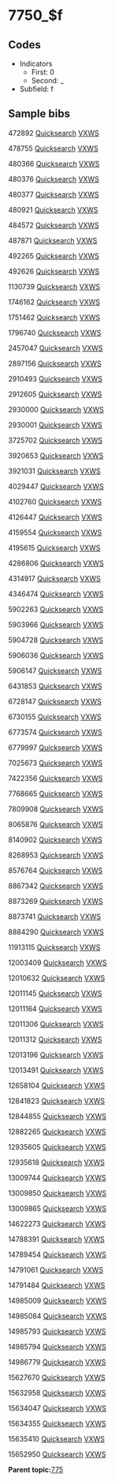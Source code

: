 # 7750\_$f

## Codes

-   Indicators
    -   First: 0
    -   Second: \_
-   Subfield: f

## Sample bibs

472892 [Quicksearch](https://search.library.yale.edu/catalog/472892) [VXWS](http://prodorbis.library.yale.edu:7014/vxws/GetHoldingsService?bibId=472892)

478755 [Quicksearch](https://search.library.yale.edu/catalog/478755) [VXWS](http://prodorbis.library.yale.edu:7014/vxws/GetHoldingsService?bibId=478755)

480366 [Quicksearch](https://search.library.yale.edu/catalog/480366) [VXWS](http://prodorbis.library.yale.edu:7014/vxws/GetHoldingsService?bibId=480366)

480376 [Quicksearch](https://search.library.yale.edu/catalog/480376) [VXWS](http://prodorbis.library.yale.edu:7014/vxws/GetHoldingsService?bibId=480376)

480377 [Quicksearch](https://search.library.yale.edu/catalog/480377) [VXWS](http://prodorbis.library.yale.edu:7014/vxws/GetHoldingsService?bibId=480377)

480921 [Quicksearch](https://search.library.yale.edu/catalog/480921) [VXWS](http://prodorbis.library.yale.edu:7014/vxws/GetHoldingsService?bibId=480921)

484572 [Quicksearch](https://search.library.yale.edu/catalog/484572) [VXWS](http://prodorbis.library.yale.edu:7014/vxws/GetHoldingsService?bibId=484572)

487871 [Quicksearch](https://search.library.yale.edu/catalog/487871) [VXWS](http://prodorbis.library.yale.edu:7014/vxws/GetHoldingsService?bibId=487871)

492265 [Quicksearch](https://search.library.yale.edu/catalog/492265) [VXWS](http://prodorbis.library.yale.edu:7014/vxws/GetHoldingsService?bibId=492265)

492626 [Quicksearch](https://search.library.yale.edu/catalog/492626) [VXWS](http://prodorbis.library.yale.edu:7014/vxws/GetHoldingsService?bibId=492626)

1130739 [Quicksearch](https://search.library.yale.edu/catalog/1130739) [VXWS](http://prodorbis.library.yale.edu:7014/vxws/GetHoldingsService?bibId=1130739)

1746162 [Quicksearch](https://search.library.yale.edu/catalog/1746162) [VXWS](http://prodorbis.library.yale.edu:7014/vxws/GetHoldingsService?bibId=1746162)

1751462 [Quicksearch](https://search.library.yale.edu/catalog/1751462) [VXWS](http://prodorbis.library.yale.edu:7014/vxws/GetHoldingsService?bibId=1751462)

1796740 [Quicksearch](https://search.library.yale.edu/catalog/1796740) [VXWS](http://prodorbis.library.yale.edu:7014/vxws/GetHoldingsService?bibId=1796740)

2457047 [Quicksearch](https://search.library.yale.edu/catalog/2457047) [VXWS](http://prodorbis.library.yale.edu:7014/vxws/GetHoldingsService?bibId=2457047)

2897156 [Quicksearch](https://search.library.yale.edu/catalog/2897156) [VXWS](http://prodorbis.library.yale.edu:7014/vxws/GetHoldingsService?bibId=2897156)

2910493 [Quicksearch](https://search.library.yale.edu/catalog/2910493) [VXWS](http://prodorbis.library.yale.edu:7014/vxws/GetHoldingsService?bibId=2910493)

2912605 [Quicksearch](https://search.library.yale.edu/catalog/2912605) [VXWS](http://prodorbis.library.yale.edu:7014/vxws/GetHoldingsService?bibId=2912605)

2930000 [Quicksearch](https://search.library.yale.edu/catalog/2930000) [VXWS](http://prodorbis.library.yale.edu:7014/vxws/GetHoldingsService?bibId=2930000)

2930001 [Quicksearch](https://search.library.yale.edu/catalog/2930001) [VXWS](http://prodorbis.library.yale.edu:7014/vxws/GetHoldingsService?bibId=2930001)

3725702 [Quicksearch](https://search.library.yale.edu/catalog/3725702) [VXWS](http://prodorbis.library.yale.edu:7014/vxws/GetHoldingsService?bibId=3725702)

3920653 [Quicksearch](https://search.library.yale.edu/catalog/3920653) [VXWS](http://prodorbis.library.yale.edu:7014/vxws/GetHoldingsService?bibId=3920653)

3921031 [Quicksearch](https://search.library.yale.edu/catalog/3921031) [VXWS](http://prodorbis.library.yale.edu:7014/vxws/GetHoldingsService?bibId=3921031)

4029447 [Quicksearch](https://search.library.yale.edu/catalog/4029447) [VXWS](http://prodorbis.library.yale.edu:7014/vxws/GetHoldingsService?bibId=4029447)

4102760 [Quicksearch](https://search.library.yale.edu/catalog/4102760) [VXWS](http://prodorbis.library.yale.edu:7014/vxws/GetHoldingsService?bibId=4102760)

4126447 [Quicksearch](https://search.library.yale.edu/catalog/4126447) [VXWS](http://prodorbis.library.yale.edu:7014/vxws/GetHoldingsService?bibId=4126447)

4159554 [Quicksearch](https://search.library.yale.edu/catalog/4159554) [VXWS](http://prodorbis.library.yale.edu:7014/vxws/GetHoldingsService?bibId=4159554)

4195615 [Quicksearch](https://search.library.yale.edu/catalog/4195615) [VXWS](http://prodorbis.library.yale.edu:7014/vxws/GetHoldingsService?bibId=4195615)

4286806 [Quicksearch](https://search.library.yale.edu/catalog/4286806) [VXWS](http://prodorbis.library.yale.edu:7014/vxws/GetHoldingsService?bibId=4286806)

4314917 [Quicksearch](https://search.library.yale.edu/catalog/4314917) [VXWS](http://prodorbis.library.yale.edu:7014/vxws/GetHoldingsService?bibId=4314917)

4346474 [Quicksearch](https://search.library.yale.edu/catalog/4346474) [VXWS](http://prodorbis.library.yale.edu:7014/vxws/GetHoldingsService?bibId=4346474)

5902263 [Quicksearch](https://search.library.yale.edu/catalog/5902263) [VXWS](http://prodorbis.library.yale.edu:7014/vxws/GetHoldingsService?bibId=5902263)

5903966 [Quicksearch](https://search.library.yale.edu/catalog/5903966) [VXWS](http://prodorbis.library.yale.edu:7014/vxws/GetHoldingsService?bibId=5903966)

5904728 [Quicksearch](https://search.library.yale.edu/catalog/5904728) [VXWS](http://prodorbis.library.yale.edu:7014/vxws/GetHoldingsService?bibId=5904728)

5906036 [Quicksearch](https://search.library.yale.edu/catalog/5906036) [VXWS](http://prodorbis.library.yale.edu:7014/vxws/GetHoldingsService?bibId=5906036)

5906147 [Quicksearch](https://search.library.yale.edu/catalog/5906147) [VXWS](http://prodorbis.library.yale.edu:7014/vxws/GetHoldingsService?bibId=5906147)

6431853 [Quicksearch](https://search.library.yale.edu/catalog/6431853) [VXWS](http://prodorbis.library.yale.edu:7014/vxws/GetHoldingsService?bibId=6431853)

6728147 [Quicksearch](https://search.library.yale.edu/catalog/6728147) [VXWS](http://prodorbis.library.yale.edu:7014/vxws/GetHoldingsService?bibId=6728147)

6730155 [Quicksearch](https://search.library.yale.edu/catalog/6730155) [VXWS](http://prodorbis.library.yale.edu:7014/vxws/GetHoldingsService?bibId=6730155)

6773574 [Quicksearch](https://search.library.yale.edu/catalog/6773574) [VXWS](http://prodorbis.library.yale.edu:7014/vxws/GetHoldingsService?bibId=6773574)

6779997 [Quicksearch](https://search.library.yale.edu/catalog/6779997) [VXWS](http://prodorbis.library.yale.edu:7014/vxws/GetHoldingsService?bibId=6779997)

7025673 [Quicksearch](https://search.library.yale.edu/catalog/7025673) [VXWS](http://prodorbis.library.yale.edu:7014/vxws/GetHoldingsService?bibId=7025673)

7422356 [Quicksearch](https://search.library.yale.edu/catalog/7422356) [VXWS](http://prodorbis.library.yale.edu:7014/vxws/GetHoldingsService?bibId=7422356)

7768665 [Quicksearch](https://search.library.yale.edu/catalog/7768665) [VXWS](http://prodorbis.library.yale.edu:7014/vxws/GetHoldingsService?bibId=7768665)

7809908 [Quicksearch](https://search.library.yale.edu/catalog/7809908) [VXWS](http://prodorbis.library.yale.edu:7014/vxws/GetHoldingsService?bibId=7809908)

8065876 [Quicksearch](https://search.library.yale.edu/catalog/8065876) [VXWS](http://prodorbis.library.yale.edu:7014/vxws/GetHoldingsService?bibId=8065876)

8140902 [Quicksearch](https://search.library.yale.edu/catalog/8140902) [VXWS](http://prodorbis.library.yale.edu:7014/vxws/GetHoldingsService?bibId=8140902)

8268953 [Quicksearch](https://search.library.yale.edu/catalog/8268953) [VXWS](http://prodorbis.library.yale.edu:7014/vxws/GetHoldingsService?bibId=8268953)

8576764 [Quicksearch](https://search.library.yale.edu/catalog/8576764) [VXWS](http://prodorbis.library.yale.edu:7014/vxws/GetHoldingsService?bibId=8576764)

8867342 [Quicksearch](https://search.library.yale.edu/catalog/8867342) [VXWS](http://prodorbis.library.yale.edu:7014/vxws/GetHoldingsService?bibId=8867342)

8873269 [Quicksearch](https://search.library.yale.edu/catalog/8873269) [VXWS](http://prodorbis.library.yale.edu:7014/vxws/GetHoldingsService?bibId=8873269)

8873741 [Quicksearch](https://search.library.yale.edu/catalog/8873741) [VXWS](http://prodorbis.library.yale.edu:7014/vxws/GetHoldingsService?bibId=8873741)

8884290 [Quicksearch](https://search.library.yale.edu/catalog/8884290) [VXWS](http://prodorbis.library.yale.edu:7014/vxws/GetHoldingsService?bibId=8884290)

11913115 [Quicksearch](https://search.library.yale.edu/catalog/11913115) [VXWS](http://prodorbis.library.yale.edu:7014/vxws/GetHoldingsService?bibId=11913115)

12003409 [Quicksearch](https://search.library.yale.edu/catalog/12003409) [VXWS](http://prodorbis.library.yale.edu:7014/vxws/GetHoldingsService?bibId=12003409)

12010632 [Quicksearch](https://search.library.yale.edu/catalog/12010632) [VXWS](http://prodorbis.library.yale.edu:7014/vxws/GetHoldingsService?bibId=12010632)

12011145 [Quicksearch](https://search.library.yale.edu/catalog/12011145) [VXWS](http://prodorbis.library.yale.edu:7014/vxws/GetHoldingsService?bibId=12011145)

12011164 [Quicksearch](https://search.library.yale.edu/catalog/12011164) [VXWS](http://prodorbis.library.yale.edu:7014/vxws/GetHoldingsService?bibId=12011164)

12011306 [Quicksearch](https://search.library.yale.edu/catalog/12011306) [VXWS](http://prodorbis.library.yale.edu:7014/vxws/GetHoldingsService?bibId=12011306)

12011312 [Quicksearch](https://search.library.yale.edu/catalog/12011312) [VXWS](http://prodorbis.library.yale.edu:7014/vxws/GetHoldingsService?bibId=12011312)

12013196 [Quicksearch](https://search.library.yale.edu/catalog/12013196) [VXWS](http://prodorbis.library.yale.edu:7014/vxws/GetHoldingsService?bibId=12013196)

12013491 [Quicksearch](https://search.library.yale.edu/catalog/12013491) [VXWS](http://prodorbis.library.yale.edu:7014/vxws/GetHoldingsService?bibId=12013491)

12658104 [Quicksearch](https://search.library.yale.edu/catalog/12658104) [VXWS](http://prodorbis.library.yale.edu:7014/vxws/GetHoldingsService?bibId=12658104)

12841823 [Quicksearch](https://search.library.yale.edu/catalog/12841823) [VXWS](http://prodorbis.library.yale.edu:7014/vxws/GetHoldingsService?bibId=12841823)

12844855 [Quicksearch](https://search.library.yale.edu/catalog/12844855) [VXWS](http://prodorbis.library.yale.edu:7014/vxws/GetHoldingsService?bibId=12844855)

12882265 [Quicksearch](https://search.library.yale.edu/catalog/12882265) [VXWS](http://prodorbis.library.yale.edu:7014/vxws/GetHoldingsService?bibId=12882265)

12935605 [Quicksearch](https://search.library.yale.edu/catalog/12935605) [VXWS](http://prodorbis.library.yale.edu:7014/vxws/GetHoldingsService?bibId=12935605)

12935618 [Quicksearch](https://search.library.yale.edu/catalog/12935618) [VXWS](http://prodorbis.library.yale.edu:7014/vxws/GetHoldingsService?bibId=12935618)

13009744 [Quicksearch](https://search.library.yale.edu/catalog/13009744) [VXWS](http://prodorbis.library.yale.edu:7014/vxws/GetHoldingsService?bibId=13009744)

13009850 [Quicksearch](https://search.library.yale.edu/catalog/13009850) [VXWS](http://prodorbis.library.yale.edu:7014/vxws/GetHoldingsService?bibId=13009850)

13009865 [Quicksearch](https://search.library.yale.edu/catalog/13009865) [VXWS](http://prodorbis.library.yale.edu:7014/vxws/GetHoldingsService?bibId=13009865)

14622273 [Quicksearch](https://search.library.yale.edu/catalog/14622273) [VXWS](http://prodorbis.library.yale.edu:7014/vxws/GetHoldingsService?bibId=14622273)

14788391 [Quicksearch](https://search.library.yale.edu/catalog/14788391) [VXWS](http://prodorbis.library.yale.edu:7014/vxws/GetHoldingsService?bibId=14788391)

14789454 [Quicksearch](https://search.library.yale.edu/catalog/14789454) [VXWS](http://prodorbis.library.yale.edu:7014/vxws/GetHoldingsService?bibId=14789454)

14791061 [Quicksearch](https://search.library.yale.edu/catalog/14791061) [VXWS](http://prodorbis.library.yale.edu:7014/vxws/GetHoldingsService?bibId=14791061)

14791484 [Quicksearch](https://search.library.yale.edu/catalog/14791484) [VXWS](http://prodorbis.library.yale.edu:7014/vxws/GetHoldingsService?bibId=14791484)

14985009 [Quicksearch](https://search.library.yale.edu/catalog/14985009) [VXWS](http://prodorbis.library.yale.edu:7014/vxws/GetHoldingsService?bibId=14985009)

14985084 [Quicksearch](https://search.library.yale.edu/catalog/14985084) [VXWS](http://prodorbis.library.yale.edu:7014/vxws/GetHoldingsService?bibId=14985084)

14985793 [Quicksearch](https://search.library.yale.edu/catalog/14985793) [VXWS](http://prodorbis.library.yale.edu:7014/vxws/GetHoldingsService?bibId=14985793)

14985794 [Quicksearch](https://search.library.yale.edu/catalog/14985794) [VXWS](http://prodorbis.library.yale.edu:7014/vxws/GetHoldingsService?bibId=14985794)

14986779 [Quicksearch](https://search.library.yale.edu/catalog/14986779) [VXWS](http://prodorbis.library.yale.edu:7014/vxws/GetHoldingsService?bibId=14986779)

15627670 [Quicksearch](https://search.library.yale.edu/catalog/15627670) [VXWS](http://prodorbis.library.yale.edu:7014/vxws/GetHoldingsService?bibId=15627670)

15632958 [Quicksearch](https://search.library.yale.edu/catalog/15632958) [VXWS](http://prodorbis.library.yale.edu:7014/vxws/GetHoldingsService?bibId=15632958)

15634047 [Quicksearch](https://search.library.yale.edu/catalog/15634047) [VXWS](http://prodorbis.library.yale.edu:7014/vxws/GetHoldingsService?bibId=15634047)

15634355 [Quicksearch](https://search.library.yale.edu/catalog/15634355) [VXWS](http://prodorbis.library.yale.edu:7014/vxws/GetHoldingsService?bibId=15634355)

15635410 [Quicksearch](https://search.library.yale.edu/catalog/15635410) [VXWS](http://prodorbis.library.yale.edu:7014/vxws/GetHoldingsService?bibId=15635410)

15652950 [Quicksearch](https://search.library.yale.edu/catalog/15652950) [VXWS](http://prodorbis.library.yale.edu:7014/vxws/GetHoldingsService?bibId=15652950)

**Parent topic:**[775](../../tags/775/775.md)

